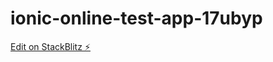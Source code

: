 # ionic-online-test-app-17ubyp

[Edit on StackBlitz ⚡️](https://stackblitz.com/edit/ionic-online-test-app-lx9jyc)